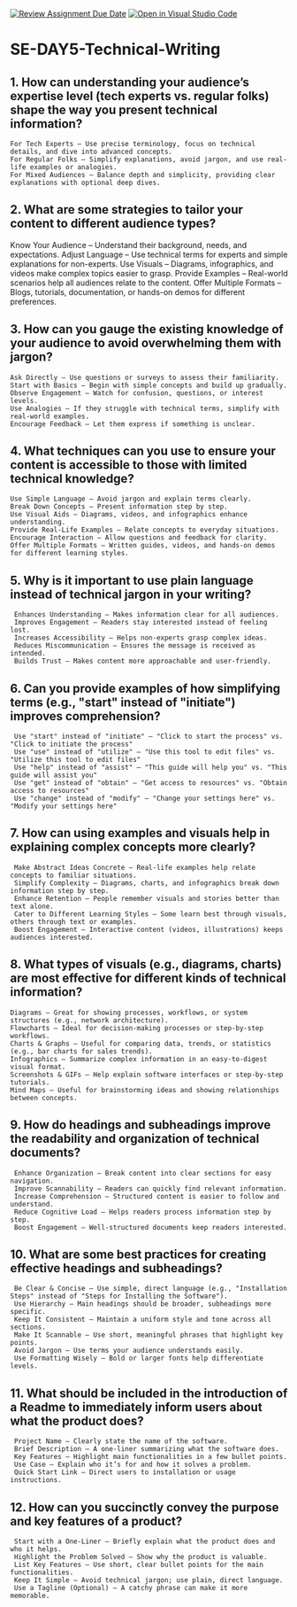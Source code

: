 [![Review Assignment Due Date](https://classroom.github.com/assets/deadline-readme-button-22041afd0340ce965d47ae6ef1cefeee28c7c493a6346c4f15d667ab976d596c.svg)](https://classroom.github.com/a/zsAR-pyY)
[![Open in Visual Studio Code](https://classroom.github.com/assets/open-in-vscode-2e0aaae1b6195c2367325f4f02e2d04e9abb55f0b24a779b69b11b9e10269abc.svg)](https://classroom.github.com/online_ide?assignment_repo_id=18565223&assignment_repo_type=AssignmentRepo)
# SE-DAY5-Technical-Writing
## 1. How can understanding your audience’s expertise level (tech experts vs. regular folks) shape the way you present technical information?
    For Tech Experts – Use precise terminology, focus on technical details, and dive into advanced concepts.
    For Regular Folks – Simplify explanations, avoid jargon, and use real-life examples or analogies.
    For Mixed Audiences – Balance depth and simplicity, providing clear explanations with optional deep dives.
## 2. What are some strategies to tailor your content to different audience types?
 Know Your Audience – Understand their background, needs, and expectations.
     Adjust Language – Use technical terms for experts and simple explanations for non-experts.
     Use Visuals – Diagrams, infographics, and videos make complex topics easier to grasp.
     Provide Examples – Real-world scenarios help all audiences relate to the content.
     Offer Multiple Formats – Blogs, tutorials, documentation, or hands-on demos for different preferences.
## 3. How can you gauge the existing knowledge of your audience to avoid overwhelming them with jargon?
    Ask Directly – Use questions or surveys to assess their familiarity.
    Start with Basics – Begin with simple concepts and build up gradually.
    Observe Engagement – Watch for confusion, questions, or interest levels.
    Use Analogies – If they struggle with technical terms, simplify with real-world examples.
    Encourage Feedback – Let them express if something is unclear.

## 4. What techniques can you use to ensure your content is accessible to those with limited technical knowledge?
    Use Simple Language – Avoid jargon and explain terms clearly.
    Break Down Concepts – Present information step by step.
    Use Visual Aids – Diagrams, videos, and infographics enhance understanding.
    Provide Real-Life Examples – Relate concepts to everyday situations.
    Encourage Interaction – Allow questions and feedback for clarity.
    Offer Multiple Formats – Written guides, videos, and hands-on demos for different learning styles.

## 5. Why is it important to use plain language instead of technical jargon in your writing?
     Enhances Understanding – Makes information clear for all audiences.
     Improves Engagement – Readers stay interested instead of feeling lost.
     Increases Accessibility – Helps non-experts grasp complex ideas.
     Reduces Miscommunication – Ensures the message is received as intended.
     Builds Trust – Makes content more approachable and user-friendly.
## 6. Can you provide examples of how simplifying terms (e.g., "start" instead of "initiate") improves comprehension?
     Use "start" instead of "initiate" – "Click to start the process" vs. "Click to initiate the process"
     Use "use" instead of "utilize" – "Use this tool to edit files" vs. "Utilize this tool to edit files"
     Use "help" instead of "assist" – "This guide will help you" vs. "This guide will assist you"
     Use "get" instead of "obtain" – "Get access to resources" vs. "Obtain access to resources"
     Use "change" instead of "modify" – "Change your settings here" vs. "Modify your settings here"

## 7. How can using examples and visuals help in explaining complex concepts more clearly?
     Make Abstract Ideas Concrete – Real-life examples help relate concepts to familiar situations.
     Simplify Complexity – Diagrams, charts, and infographics break down information step by step.
     Enhance Retention – People remember visuals and stories better than text alone.
     Cater to Different Learning Styles – Some learn best through visuals, others through text or examples.
     Boost Engagement – Interactive content (videos, illustrations) keeps audiences interested.
## 8. What types of visuals (e.g., diagrams, charts) are most effective for different kinds of technical information?
    Diagrams – Great for showing processes, workflows, or system structures (e.g., network architecture).
    Flowcharts – Ideal for decision-making processes or step-by-step workflows.
    Charts & Graphs – Useful for comparing data, trends, or statistics (e.g., bar charts for sales trends).
    Infographics – Summarize complex information in an easy-to-digest visual format.
    Screenshots & GIFs – Help explain software interfaces or step-by-step tutorials.
    Mind Maps – Useful for brainstorming ideas and showing relationships between concepts.

## 9. How do headings and subheadings improve the readability and organization of technical documents?
     Enhance Organization – Break content into clear sections for easy navigation.
     Improve Scannability – Readers can quickly find relevant information.
     Increase Comprehension – Structured content is easier to follow and understand.
     Reduce Cognitive Load – Helps readers process information step by step.
     Boost Engagement – Well-structured documents keep readers interested.


## 10. What are some best practices for creating effective headings and subheadings?
     Be Clear & Concise – Use simple, direct language (e.g., "Installation Steps" instead of "Steps for Installing the Software").
     Use Hierarchy – Main headings should be broader, subheadings more specific.
     Keep It Consistent – Maintain a uniform style and tone across all sections.
     Make It Scannable – Use short, meaningful phrases that highlight key points.
     Avoid Jargon – Use terms your audience understands easily.
     Use Formatting Wisely – Bold or larger fonts help differentiate levels.
## 11. What should be included in the introduction of a Readme to immediately inform users about what the product does?
     Project Name – Clearly state the name of the software.
     Brief Description – A one-liner summarizing what the software does.
     Key Features – Highlight main functionalities in a few bullet points.
     Use Case – Explain who it’s for and how it solves a problem.
     Quick Start Link – Direct users to installation or usage instructions.

## 12. How can you succinctly convey the purpose and key features of a product?
     Start with a One-Liner – Briefly explain what the product does and who it helps.
     Highlight the Problem Solved – Show why the product is valuable.
     List Key Features – Use short, clear bullet points for the main functionalities.
     Keep It Simple – Avoid technical jargon; use plain, direct language.
     Use a Tagline (Optional) – A catchy phrase can make it more memorable.
